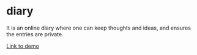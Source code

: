 # diary
It is an online diary where one can keep thoughts  and ideas, and ensures the entries are private.

[Link to demo](https://rnantume.github.io/diary/UI/index.html)